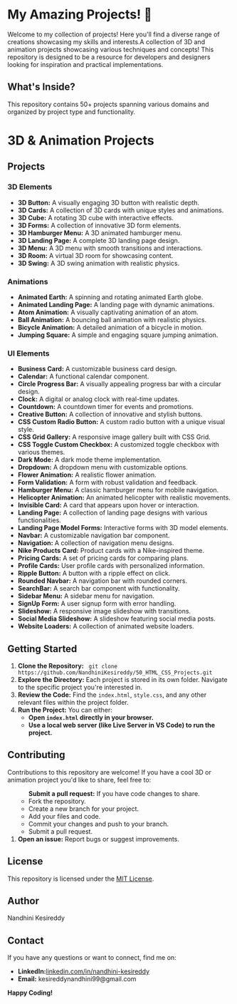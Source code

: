 <h1>My Amazing Projects! 🎉</h1>
Welcome to my collection of projects! Here you'll find a diverse range of
creations showcasing my skills and interests.A collection of 3D and animation
projects showcasing various techniques and concepts! This repository is designed
to be a resource for developers and designers looking for inspiration and
practical implementations.
<h2>What's Inside?</h2>
This repository contains 50+ projects spanning various domains and organized by
project type and functionality.

<h1>3D &amp; Animation Projects</h1>
<h2>Projects</h2>
<h3>3D Elements</h3>
<ul>
   <li>
      <strong>3D Button:</strong> A visually engaging 3D button with realistic
      depth.
   </li>
   <li>
      <strong>3D Cards:</strong> A collection of 3D cards with unique styles and
      animations.
   </li>
   <li>
      <strong>3D Cube:</strong> A rotating 3D cube with interactive effects.
   </li>
   <li>
      <strong>3D Forms:</strong> A collection of innovative 3D form elements.
   </li>
   <li><strong>3D Hamburger Menu:</strong> A 3D animated hamburger menu.</li>
   <li><strong>3D Landing Page:</strong> A complete 3D landing page design.</li>
   <li>
      <strong>3D Menu:</strong> A 3D menu with smooth transitions and
      interactions.
   </li>
   <li><strong>3D Room:</strong> A virtual 3D room for showcasing content.</li>
   <li>
      <strong>3D Swing:</strong> A 3D swing animation with realistic physics.
   </li>
</ul>
<h3>Animations</h3>
<ul>
   <li>
      <strong>Animated Earth:</strong> A spinning and rotating animated Earth
      globe.
   </li>
   <li>
      <strong>Animated Landing Page:</strong> A landing page with dynamic
      animations.
   </li>
   <li>
      <strong>Atom Animation:</strong> A visually captivating animation of an
      atom.
   </li>
   <li>
      <strong>Ball Animation:</strong> A bouncing ball animation with realistic
      physics.
   </li>
   <li>
      <strong>Bicycle Animation:</strong> A detailed animation of a bicycle in
      motion.
   </li>
   <li>
      <strong>Jumping Square:</strong> A simple and engaging square jumping
      animation.
   </li>
</ul>
<h3>UI Elements</h3>
<ul>
   <li><strong>Business Card:</strong> A customizable business card design.</li>
   <li><strong>Calendar:</strong> A functional calendar component.</li>
   <li>
      <strong>Circle Progress Bar:</strong> A visually appealing progress bar with
      a circular design.
   </li>
   <li>
      <strong>Clock:</strong> A digital or analog clock with real-time updates.
   </li>
   <li>
      <strong>Countdown:</strong> A countdown timer for events and promotions.
   </li>
   <li>
      <strong>Creative Button:</strong> A collection of innovative and stylish
      buttons.
   </li>
   <li>
      <strong>CSS Custom Radio Button:</strong> A custom radio button with a
      unique visual style.
   </li>
   <li>
      <strong>CSS Grid Gallery:</strong> A responsive image gallery built with CSS
      Grid.
   </li>
   <li>
      <strong>CSS Toggle Custom Checkbox:</strong> A customized toggle checkbox
      with various themes.
   </li>
   <li><strong>Dark Mode:</strong> A dark mode theme implementation.</li>
   <li><strong>Dropdown:</strong> A dropdown menu with customizable options.</li>
   <li><strong>Flower Animation:</strong> A realistic flower animation.</li>
   <li>
      <strong>Form Validation:</strong> A form with robust validation and
      feedback.
   </li>
   <li>
      <strong>Hamburger Menu:</strong> A classic hamburger menu for mobile
      navigation.
   </li>
   <li>
      <strong>Helicopter Animation:</strong> An animated helicopter with realistic
      movements.
   </li>
   <li>
      <strong>Invisible Card:</strong> A card that appears upon hover or
      interaction.
   </li>
   <li>
      <strong>Landing Page:</strong> A collection of landing page designs with
      various functionalities.
   </li>
   <li>
      <strong>Landing Page Model Forms:</strong> Interactive forms with 3D model
      elements.
   </li>
   <li><strong>Navbar:</strong> A customizable navigation bar component.</li>
   <li><strong>Navigation:</strong> A collection of navigation menu designs.</li>
   <li>
      <strong>Nike Products Card:</strong> Product cards with a Nike-inspired
      theme.
   </li>
   <li>
      <strong>Pricing Cards:</strong> A set of pricing cards for comparing plans.
   </li>
   <li>
      <strong>Profile Cards:</strong> User profile cards with personalized
      information.
   </li>
   <li>
      <strong>Ripple Button:</strong> A button with a ripple effect on click.
   </li>
   <li>
      <strong>Rounded Navbar:</strong> A navigation bar with rounded corners.
   </li>
   <li>
      <strong>SearchBar:</strong> A search bar component with functionality.
   </li>
   <li><strong>Sidebar Menu:</strong> A sidebar menu for navigation.</li>
   <li><strong>SignUp Form:</strong> A user signup form with error handling.</li>
   <li>
      <strong>Slideshow:</strong> A responsive image slideshow with transitions.
   </li>
   <li>
      <strong>Social Media Slideshow:</strong> A slideshow featuring social media
      posts.
   </li>
   <li>
      <strong>Website Loaders:</strong> A collection of animated website loaders.
   </li>
</ul>

<h2>Getting Started</h2>
<ol>
   <li>
      <strong>Clone the Repository:</strong>
      <code> git clone https://github.com/NandhiniKesireddy/50_HTML_CSS_Projects.git</code>
   </li>
   <li>
      <strong>Explore the Directory:</strong> Each project is stored in its own
      folder. Navigate to the specific project you're interested in.
   </li>
   <li>
      <strong>Review the Code:</strong> Find the <code>index.html</code>,
      <code>style.css</code>, and any other relevant files within the project
      folder.
   </li>
   <li>
      <strong>Run the Project:</strong> You can either:
      <ul>
         <li>
            <strong>Open <code>index.html</code> directly in your browser.</strong>
         </li>
         <li>
            <strong>Use a local web server (like Live Server in VS Code) to run the
               project.</strong>
         </li>
      </ul>
   </li>
</ol>

<h2>Contributing</h2>
Contributions to this repository are welcome! If you have a cool 3D or animation
project you'd like to share, feel free to:
<ol>
   <ul>
      <strong>Submit a pull request:</strong> If you have code changes to share.
      <li>Fork the repository.</li>
      <li>Create a new branch for your project.</li>
      <li>Add your files and code.</li>
      <li>Commit your changes and push to your branch.</li>
      <li>Submit a pull request.</li>
   </ul>
   <li><strong>Open an issue:</strong> Report bugs or suggest improvements.</li>
</ol>
<h2>License</h2>
This repository is licensed under the <a href="LICENSE">MIT License</a>.
<h2>Author</h2> Nandhini Kesireddy

<h2>Contact</h2> 
If you have any questions or want to connect, find me on: 
<ul> 
<li><strong>LinkedIn:</strong><a href="LinkedIn">linkedin.com/in/nandhini-kesireddy</a></li> 
<li><strong>Email:</strong> kesireddynandhini99@gmail.com </li> 
</ul> 

<strong>Happy Coding!</strong> 
</hr>
